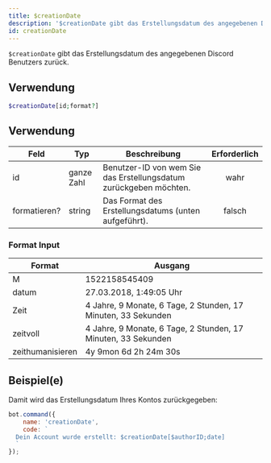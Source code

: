 ```yaml
---
title: $creationDate
description: '$creationDate gibt das Erstellungsdatum des angegebenen Discord Benutzers zurück.'
id: creationDate
---
```


`$creationDate` gibt das Erstellungsdatum des angegebenen Discord Benutzers zurück.

## Verwendung

```php
$creationDate[id;format?]
```

## Verwendung

| Feld         | Typ        | Beschreibung                                                      | Erforderlich |
| ------------ | ---------- | ----------------------------------------------------------------- |:------------:|
| id           | ganze Zahl | Benutzer-ID von wem Sie das Erstellungsdatum zurückgeben möchten. |     wahr     |
| formatieren? | string     | Das Format des Erstellungsdatums (unten aufgeführt).              |    falsch    |

### Format Input

| Format           | Ausgang                                                       |
| ---------------- | ------------------------------------------------------------- |
| M                | 1522158545409                                                 |
| datum            | 27.03.2018, 1:49:05 Uhr                                       |
| Zeit             | 4 Jahre, 9 Monate, 6 Tage, 2 Stunden, 17 Minuten, 33 Sekunden |
| zeitvoll         | 4 Jahre, 9 Monate, 6 Tage, 2 Stunden, 17 Minuten, 33 Sekunden |
| zeithumanisieren | 4y 9mon 6d 2h 24m 30s                                         |

## Beispiel(e)

Damit wird das Erstellungsdatum Ihres Kontos zurückgegeben:

```javascript
bot.command({
    name: 'creationDate',
    code: `
  Dein Account wurde erstellt: $creationDate[$authorID;date]
  `
});
```
